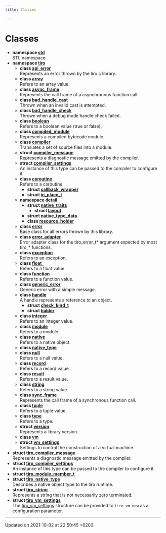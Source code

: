 ```yaml
---
title: Classes

---
```


# Classes




* **namespace [std](/docs/api/namespaces/namespacestd)** <br>STL namespace. 
* **namespace [tiro](/docs/api/namespaces/namespacetiro)** 
    * **class [api_error](/docs/api/classes/classtiro_1_1api__error)** <br>Represents an error thrown by the tiro c library. 
    * **class [array](/docs/api/classes/classtiro_1_1array)** <br>Refers to an array value. 
    * **class [async_frame](/docs/api/classes/classtiro_1_1async__frame)** <br>Represents the call frame of a asynchronous function call. 
    * **class [bad_handle_cast](/docs/api/classes/classtiro_1_1bad__handle__cast)** <br>Thrown when an invalid cast is attempted. 
    * **class [bad_handle_check](/docs/api/classes/classtiro_1_1bad__handle__check)** <br>Thrown when a debug mode handle check failed. 
    * **class [boolean](/docs/api/classes/classtiro_1_1boolean)** <br>Refers to a boolean value (true or false). 
    * **class [compiled_module](/docs/api/classes/classtiro_1_1compiled__module)** <br>Represents a compiled bytecode module. 
    * **class [compiler](/docs/api/classes/classtiro_1_1compiler)** <br>Translates a set of source files into a module. 
    * **struct [compiler_message](/docs/api/classes/structtiro_1_1compiler__message)** <br>Represents a diagnostic message emitted by the compiler. 
    * **struct [compiler_settings](/docs/api/classes/structtiro_1_1compiler__settings)** <br>An instance of this type can be passed to the compiler to configure it. 
    * **class [coroutine](/docs/api/classes/classtiro_1_1coroutine)** <br>Refers to a coroutine. 
        * **struct [callback_wrapper](/docs/api/classes/structtiro_1_1coroutine_1_1callback__wrapper)** 
        * **struct [in_place_t](/docs/api/classes/structtiro_1_1coroutine_1_1in__place__t)** 
    * **namespace [detail](/docs/api/namespaces/namespacetiro_1_1detail)** 
        * **struct [native_traits](/docs/api/classes/structtiro_1_1detail_1_1native__traits)** 
            * **struct [layout](/docs/api/classes/structtiro_1_1detail_1_1native__traits_1_1layout)** 
        * **struct [native_type_data](/docs/api/classes/structtiro_1_1detail_1_1native__type__data)** 
        * **class [resource_holder](/docs/api/classes/classtiro_1_1detail_1_1resource__holder)** 
    * **class [error](/docs/api/classes/classtiro_1_1error)** <br>Base class for all errors thrown by this library. 
    * **class [error_adapter](/docs/api/classes/classtiro_1_1error__adapter)** <br>Error adapter class for the tiro_error_t* argument expected by most tiro_* functions. 
    * **class [exception](/docs/api/classes/classtiro_1_1exception)** <br>Refers to an exception. 
    * **class [float_](/docs/api/classes/classtiro_1_1float__)** <br>Refers to a float value. 
    * **class [function](/docs/api/classes/classtiro_1_1function)** <br>Refers to a function value. 
    * **class [generic_error](/docs/api/classes/classtiro_1_1generic__error)** <br>Generic error with a simple message. 
    * **class [handle](/docs/api/classes/classtiro_1_1handle)** <br>A handle represents a reference to an object. 
        * **struct [check_kind_t](/docs/api/classes/structtiro_1_1handle_1_1check__kind__t)** 
        * **struct [holder](/docs/api/classes/structtiro_1_1handle_1_1holder)** 
    * **class [integer](/docs/api/classes/classtiro_1_1integer)** <br>Refers to an integer value. 
    * **class [module](/docs/api/classes/classtiro_1_1module)** <br>Refers to a module. 
    * **class [native](/docs/api/classes/classtiro_1_1native)** <br>Refers to a native object. 
    * **class [native_type](/docs/api/classes/classtiro_1_1native__type)** 
    * **class [null](/docs/api/classes/classtiro_1_1null)** <br>Refers to a null value. 
    * **class [record](/docs/api/classes/classtiro_1_1record)** <br>Refers to a record value. 
    * **class [result](/docs/api/classes/classtiro_1_1result)** <br>Refers to a result value. 
    * **class [string](/docs/api/classes/classtiro_1_1string)** <br>Refers to a string value. 
    * **class [sync_frame](/docs/api/classes/classtiro_1_1sync__frame)** <br>Represents the call frame of a synchronous function call. 
    * **class [tuple](/docs/api/classes/classtiro_1_1tuple)** <br>Refers to a tuple value. 
    * **class [type](/docs/api/classes/classtiro_1_1type)** <br>Refers to a type. 
    * **struct [version](/docs/api/classes/structtiro_1_1version)** <br>Represents a library version. 
    * **class [vm](/docs/api/classes/classtiro_1_1vm)** 
    * **struct [vm_settings](/docs/api/classes/structtiro_1_1vm__settings)** <br>Settings to control the construction of a virtual machine. 
* **struct [tiro_compiler_message](/docs/api/classes/structtiro__compiler__message)** <br>Represents a diagnostic message emitted by the compiler. 
* **struct [tiro_compiler_settings](/docs/api/classes/structtiro__compiler__settings)** <br>An instance of this type can be passed to the compiler to configure it. 
* **struct [tiro_module_member_t](/docs/api/classes/structtiro__module__member__t)** 
* **struct [tiro_native_type](/docs/api/classes/structtiro__native__type)** <br>Describes a native object type to the tiro runtime. 
* **struct [tiro_string](/docs/api/classes/structtiro__string)** <br>Represents a string that is not necessarily zero terminated. 
* **struct [tiro_vm_settings](/docs/api/classes/structtiro__vm__settings)** <br>The [tiro_vm_settings]() structure can be provided to `tiro_vm_new` as a configuration parameter. 



-------------------------------

Updated on 2021-10-02 at 22:50:45 +0200
